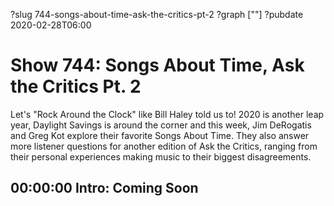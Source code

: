?slug 744-songs-about-time-ask-the-critics-pt-2
?graph [""]
?pubdate 2020-02-28T06:00

# Show 744: Songs About Time, Ask the Critics Pt. 2

Let's "Rock Around the Clock" like Bill Haley told us to! 2020 is another leap year, Daylight Savings is around the corner and this week, Jim DeRogatis and Greg Kot explore their favorite Songs About Time. They also answer more listener questions for another edition of Ask the Critics, ranging from their personal experiences making music to their biggest disagreements. 

## 00:00:00 Intro: Coming Soon